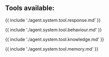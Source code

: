 ## Tools available:

{{ include './agent.system.tool.response.md' }}

<!-- {{ include './agent.system.tool.call_sub.md' }} -->

{{ include './agent.system.tool.behaviour.md' }}

{{ include './agent.system.tool.knowledge.md' }}

{{ include './agent.system.tool.memory.md' }}

<!-- {{ include './agent.system.tool.code_exe.md' }} -->

<!-- {{ include './agent.system.tool.input.md' }} -->

<!-- {{ include './agent.system.tool.browser.md' }} -->
